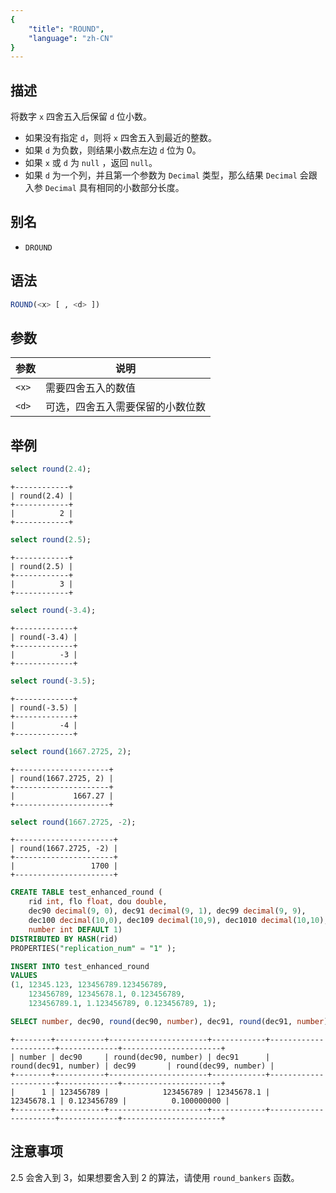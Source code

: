 ```yaml
---
{
    "title": "ROUND",
    "language": "zh-CN"
}
---
```


<!-- 
Licensed to the Apache Software Foundation (ASF) under one
or more contributor license agreements.  See the NOTICE file
distributed with this work for additional information
regarding copyright ownership.  The ASF licenses this file
to you under the Apache License, Version 2.0 (the
"License"); you may not use this file except in compliance
with the License.  You may obtain a copy of the License at
  http://www.apache.org/licenses/LICENSE-2.0
Unless required by applicable law or agreed to in writing,
software distributed under the License is distributed on an
"AS IS" BASIS, WITHOUT WARRANTIES OR CONDITIONS OF ANY
KIND, either express or implied.  See the License for the
specific language governing permissions and limitations
under the License.
-->

## 描述

将数字 `x` 四舍五入后保留 `d` 位小数。
- 如果没有指定 `d`，则将 `x` 四舍五入到最近的整数。
- 如果 `d` 为负数，则结果小数点左边 `d` 位为 0。
- 如果 `x` 或 `d` 为 `null` ，返回 `null`。
- 如果 `d` 为一个列，并且第一个参数为 `Decimal` 类型，那么结果 `Decimal` 会跟入参 `Decimal` 具有相同的小数部分长度。

## 别名

- `DROUND`

## 语法
```sql
ROUND(<x> [ , <d> ])
```

## 参数

| 参数 | 说明 |
| -- | -- |
| `<x>` | 需要四舍五入的数值 |
| `<d>` | 可选，四舍五入需要保留的小数位数 |

## 举例

```sql
select round(2.4);
```
```text
+------------+
| round(2.4) |
+------------+
|          2 |
+------------+
```

```sql
select round(2.5);
```
```text
+------------+
| round(2.5) |
+------------+
|          3 |
+------------+
```

```sql
select round(-3.4);
```
```text
+-------------+
| round(-3.4) |
+-------------+
|          -3 |
+-------------+
```

```sql
select round(-3.5);
```
```text
+-------------+
| round(-3.5) |
+-------------+
|          -4 |
+-------------+
```

```sql
select round(1667.2725, 2);
```
```text
+---------------------+
| round(1667.2725, 2) |
+---------------------+
|             1667.27 |
+---------------------+
```

```sql
select round(1667.2725, -2);
```
```text
+----------------------+
| round(1667.2725, -2) |
+----------------------+
|                 1700 |
+----------------------+
```

```sql
CREATE TABLE test_enhanced_round (
    rid int, flo float, dou double,
    dec90 decimal(9, 0), dec91 decimal(9, 1), dec99 decimal(9, 9),
    dec100 decimal(10,0), dec109 decimal(10,9), dec1010 decimal(10,10),
    number int DEFAULT 1)
DISTRIBUTED BY HASH(rid)
PROPERTIES("replication_num" = "1" );

INSERT INTO test_enhanced_round
VALUES
(1, 12345.123, 123456789.123456789,
    123456789, 12345678.1, 0.123456789,
    123456789.1, 1.123456789, 0.123456789, 1);

SELECT number, dec90, round(dec90, number), dec91, round(dec91, number), dec99, round(dec99, number) FROM test_enhanced_round order by rid;
```

```text
+--------+-----------+----------------------+------------+----------------------+-------------+----------------------+
| number | dec90     | round(dec90, number) | dec91      | round(dec91, number) | dec99       | round(dec99, number) |
+--------+-----------+----------------------+------------+----------------------+-------------+----------------------+
|      1 | 123456789 |            123456789 | 12345678.1 |           12345678.1 | 0.123456789 |          0.100000000 |
+--------+-----------+----------------------+------------+----------------------+-------------+----------------------+
```

## 注意事项
2.5 会舍入到 3，如果想要舍入到 2 的算法，请使用 `round_bankers` 函数。